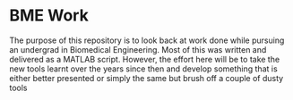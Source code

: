 # BME Work
The purpose of this repository is to look back at work done while pursuing an undergrad in Biomedical Engineering. Most of this was written
and delivered as a MATLAB script. However, the effort here will be to take the new tools learnt over the years since then and develop
something that is either better presented or simply the same but brush off a couple of dusty tools
